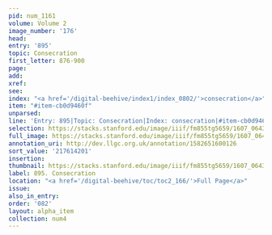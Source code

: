 ```yaml
---
pid: num_1161
volume: Volume 2
image_number: '176'
head:
entry: '895'
topic: Consecration
first_letter: 876-900
page:
add:
xref:
see:
index: "<a href='/digital-beehive/index1/index_0802/'>consecration</a>"
item: "#item-cb0d9460f"
unparsed:
line: 'Entry: 895|Topic: Consecration|Index: consecration|#item-cb0d9460f'
selection: https://stacks.stanford.edu/image/iiif/fm855tg5659/1607_0643/960,4201,2821,460/full/0/default.jpg
full_image: https://stacks.stanford.edu/image/iiif/fm855tg5659/1607_0643/full/full/0/default.jpg
annotation_uri: http://dev.llgc.org.uk/annotation/1582651600126
sort_value: '217614201'
insertion:
thumbnail: https://stacks.stanford.edu/image/iiif/fm855tg5659/1607_0643/960,4201,600,180/250,/0/default.jpg
label: 895. Consecration
location: "<a href='/digital-beehive/toc/toc2_166/'>Full Page</a>"
issue:
also_in_entry:
order: '082'
layout: alpha_item
collection: num4
---
```

